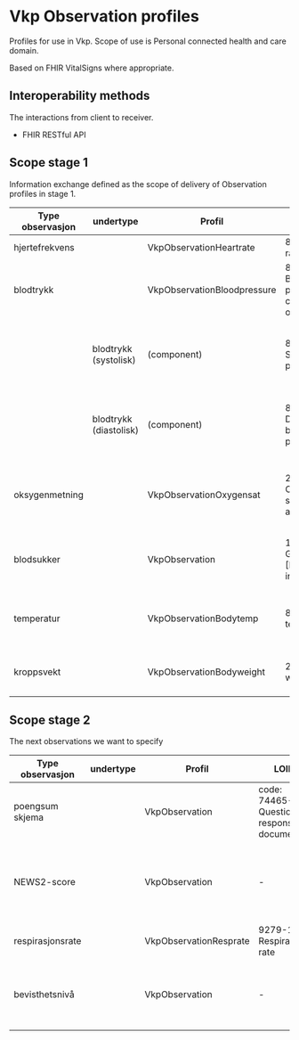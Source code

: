 # Vkp Observation profiles

Profiles for use in Vkp.
Scope of use is Personal connected health and care domain.

Based on FHIR VitalSigns where appropriate.

## Interoperability methods

The interactions from client to receiver.  
* FHIR RESTful API 

## Scope stage 1

Information exchange defined as the scope of delivery of Observation profiles in stage 1.  

|Type observasjon|undertype|Profil|LOINC|SNOMED|NPU/NLK|
|----------------|---------|------|-----|------|------|
|hjertefrekvens||VkpObservationHeartrate|8867-4 heart-rate|364075005 Heart Rate|
|blodtrykk||VkpObservationBloodpressure|85354-9 Blood pressure panel with all children optional|75367002 Blood pressure (observable entity)|
||blodtrykk (systolisk)|(component)|8480-6 Systolic blood-pressure|271649006 Systolic blood pressure (observable entity)|
||blodtrykk (diastolisk)|(component)|8462-4 Diastolic blood-pressure|271650006 Diastolic blood pressure (observable entity)|
|oksygenmetning||VkpObservationOxygensat|2708-6 Oxygen saturation in arterial blood|431314004 Peripheral oxygen saturation (observable entity)|
|blodsukker||VkpObservation|15074-8 Glucose [Moles/volume] in Blood|434912009 Blood glucose concentration|NPU02187 B—Glucose; subst.c. = ? mmol/L|
|temperatur||VkpObservationBodytemp|8310-5 Body temperature|276885007 Core body temperature (observable entity)|
|kroppsvekt||VkpObservationBodyweight|29563-7 Body weight|27113001 Body weight (observable entity)|

## Scope stage 2

The next observations we want to specify  

|Type observasjon|undertype|Profil|LOINC|SNOMED|
|----------------|---------|------|-----|------|
|poengsum skjema||VkpObservation|code: 74465-6 Questionnaire response document|?|
|NEWS2-score||VkpObservation|-|code: 1104051000000101 Royal College of Physicians NEWS2 (National Early Warning Score 2) total score|
|respirasjonsrate||VkpObservationResprate|9279-1 Respiratory rate|86290005 Respiratory rate (observable entity)|
|bevisthetsnivå||VkpObservation|-|code: 1104441000000107 Alert Confusion Voice Pain Unresponsive scale score (observable entity)|









